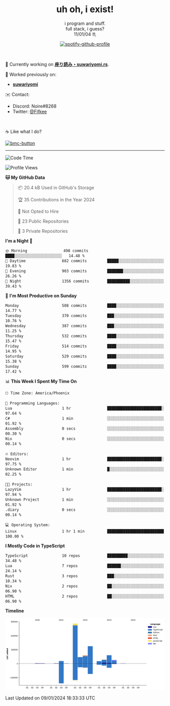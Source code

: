 <!--
**Nowaaru/nowaaru** is a ✨ _special_ ✨ repository because its `README.md` (this file) appears on your GitHub profile.

Here are some ideas to get you started:

- 🔭 I’m currently working on ...
- 🌱 I’m currently learning ...
- 👯 I’m looking to collaborate on ...
- 🤔 I’m looking for help with ...
- 💬 Ask me about ...
- 📫 How to reach me: ...
- 😄 Pronouns: ...
- ⚡ Fun fact: ...
-->

<h1 align="center"> uh oh, i exist!</h1>

<p align="center">
  i program and stuff.<br/>
  full stack, i guess?<br/>
  11/01/04 ♏ 
</p>

<!--
<p align="center">
╭──────────────────────────╮<br/>
│                        <a href="https://open.spotify.com/track/5iY3ZEHlQGFosdnROBDIg7?si=d7fd7fe8c7a747a1">Lavender</a>                      │<br/>
│               <a href="https://open.spotify.com/artist/6oeSQ4qmDQ7n89Rdt6tLLn?si=2773a05ce8b94a6c"><code>Rav</code></a>, <a href="https://open.spotify.com/artist/3vxcGARzVb3sETtt0Jxp7v?si=a4d26afacb46454f"><code>Kill Bill: The Rapper</code></a>               │<br/>
│             00:29 <a href="https://www.youtube.com/watch?v=dQw4w9WgXcQ">━━⬤</a>─────── 02:19              │<br/>
╰──────────────────────────╯<br/>
</p>
-->

<div align="center">

[![spotify-github-profile](https://spotify-github-profile.vercel.app/api/view?uid=fifkee&cover_image=true&theme=novatorem&bar_color=53b14f&bar_color_cover=true)](https://spotify-github-profile.vercel.app/api/view?uid=fifkee&redirect=true)

</div>
<br />

🦀 Currently working on **[座り読み・suwariyomi.rs](https://github.com/Nowaaru/suwariyomi.rs)**.

💫 Worked previously on: 
- **[suwariyomi](https://github.com/Nowaaru/suwariyomi)**



✉️ Contact:
- Discord: Noire#8268
- Twitter: <a href=https://twitter.com/@Fifkee>@Fifkee</a>

<br />

☕ Like what I do?

<a href="https://www.buymeacoffee.com/noire">
<img width="136" alt="bmc-button" src="https://user-images.githubusercontent.com/16274568/185726271-65d08167-e68c-49b1-bc12-8813b73cf0c0.png"></a>


---

<!--START_SECTION:waka-->
![Code Time](http://img.shields.io/badge/Code%20Time-728%20hrs%201%20min-blue)

![Profile Views](http://img.shields.io/badge/Profile%20Views-0-blue)

**🐱 My GitHub Data** 

> 📦 20.4 kB Used in GitHub's Storage 
 > 
> 🏆 35 Contributions in the Year 2024
 > 
> 🚫 Not Opted to Hire
 > 
> 📜 23 Public Repositories 
 > 
> 🔑 3 Private Repositories 
 > 
**I'm a Night 🦉** 

```text
🌞 Morning                498 commits         ████░░░░░░░░░░░░░░░░░░░░░   14.48 % 
🌆 Daytime                682 commits         █████░░░░░░░░░░░░░░░░░░░░   19.83 % 
🌃 Evening                903 commits         ███████░░░░░░░░░░░░░░░░░░   26.26 % 
🌙 Night                  1356 commits        ██████████░░░░░░░░░░░░░░░   39.43 % 
```
📅 **I'm Most Productive on Sunday** 

```text
Monday                   508 commits         ████░░░░░░░░░░░░░░░░░░░░░   14.77 % 
Tuesday                  370 commits         ███░░░░░░░░░░░░░░░░░░░░░░   10.76 % 
Wednesday                387 commits         ███░░░░░░░░░░░░░░░░░░░░░░   11.25 % 
Thursday                 532 commits         ████░░░░░░░░░░░░░░░░░░░░░   15.47 % 
Friday                   514 commits         ████░░░░░░░░░░░░░░░░░░░░░   14.95 % 
Saturday                 529 commits         ████░░░░░░░░░░░░░░░░░░░░░   15.38 % 
Sunday                   599 commits         ████░░░░░░░░░░░░░░░░░░░░░   17.42 % 
```


📊 **This Week I Spent My Time On** 

```text
🕑︎ Time Zone: America/Phoenix

💬 Programming Languages: 
Lua                      1 hr                ████████████████████████░   97.64 % 
C#                       1 min               ░░░░░░░░░░░░░░░░░░░░░░░░░   01.92 % 
Assembly                 0 secs              ░░░░░░░░░░░░░░░░░░░░░░░░░   00.30 % 
Nix                      0 secs              ░░░░░░░░░░░░░░░░░░░░░░░░░   00.14 % 

🔥 Editors: 
Neovim                   1 hr                ████████████████████████░   97.75 % 
Unknown Editor           1 min               █░░░░░░░░░░░░░░░░░░░░░░░░   02.25 % 

🐱‍💻 Projects: 
LazyVim                  1 hr                ████████████████████████░   97.94 % 
Unknown Project          1 min               ░░░░░░░░░░░░░░░░░░░░░░░░░   01.92 % 
.diary                   0 secs              ░░░░░░░░░░░░░░░░░░░░░░░░░   00.14 % 

💻 Operating System: 
Linux                    1 hr 1 min          █████████████████████████   100.00 % 
```

**I Mostly Code in TypeScript** 

```text
TypeScript               10 repos            █████████░░░░░░░░░░░░░░░░   34.48 % 
Lua                      7 repos             ██████░░░░░░░░░░░░░░░░░░░   24.14 % 
Rust                     3 repos             ███░░░░░░░░░░░░░░░░░░░░░░   10.34 % 
Nix                      2 repos             ██░░░░░░░░░░░░░░░░░░░░░░░   06.90 % 
HTML                     2 repos             ██░░░░░░░░░░░░░░░░░░░░░░░   06.90 % 
```



**Timeline**

![Lines of Code chart](https://raw.githubusercontent.com/Nowaaru/Nowaaru/main/assets/bar_graph.png)


 Last Updated on 09/01/2024 18:33:33 UTC
<!--END_SECTION:waka-->

<!--
[![Nowaaru's GitHub stats](https://github-readme-stats.vercel.app/api?username=Nowaaru&theme=dracula&show_icons=true)](https://github.com/anuraghazra/github-readme-stats)

[![Top Langs](https://github-readme-stats.vercel.app/api/top-langs/?username=Nowaaru&layout=compact&theme=dracula)](https://github.com/anuraghazra/github-readme-stats)
-->
